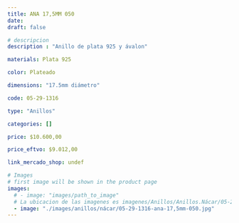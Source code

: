 ```yaml
---
title: ANA 17,5MM 050
date: 
draft: false

# descripcion
description : "Anillo de plata 925 y ávalon"

materials: Plata 925

color: Plateado

dimensions: "17.5mm diámetro"

code: 05-29-1316

type: "Anillos"

categories: []

price: $10.600,00

price_eftvo: $9.012,00

link_mercado_shop: undef

# Images
# first image will be shown in the product page
images:
  # - image: "images/path_to_image"
  # La ubicacion de las imagenes es imagenes/Anillos/Anillos.Nácar/05-29-1316-ana-17,5mm-050
  - image: "./images/anillos/nácar/05-29-1316-ana-17,5mm-050.jpg"
---
```

